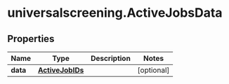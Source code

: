 # universalscreening.ActiveJobsData

## Properties

Name | Type | Description | Notes
------------ | ------------- | ------------- | -------------
**data** | [**ActiveJobIDs**](ActiveJobIDs.md) |  | [optional] 


